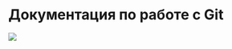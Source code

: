 # Документация по работе с Git

[<img src="https://user-images.githubusercontent.com/91604515/137108620-2f7f2366-e3cc-491b-a6b3-4266382af914.png">](https://git-scm.com/book/ru/v2)
